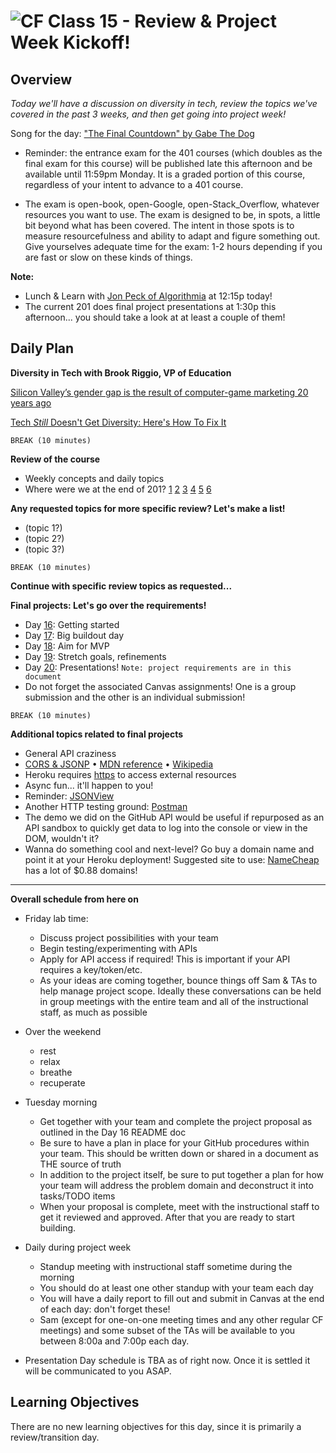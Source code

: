![CF](https://i.imgur.com/7v5ASc8.png)  Class 15 - Review & Project Week Kickoff!
=======
## Overview
<!-- Provide a general overview of the daily concepts and processes that will be covered in lectures and labs -->

*Today we'll have a discussion on diversity in tech, review the topics we've covered in the past 3 weeks, and then get going into project week!*

Song for the day: ["The Final Countdown" by Gabe The Dog](https://www.youtube.com/watch?v=Rn5vJ0dhxXs)

- Reminder: the entrance exam for the 401 courses (which doubles as the final exam for this course) will be published late this afternoon and be available until 11:59pm Monday. It is a graded portion of this course, regardless of your intent to advance to a 401 course.

- The exam is open-book, open-Google, open-Stack_Overflow, whatever resources you want to use. The exam is designed to be, in spots, a little bit beyond what has been covered. The intent in those spots is to measure resourcefulness and ability to adapt and figure something out. Give yourselves adequate time for the exam: 1-2 hours depending if you are fast or slow on these kinds of things.

**Note:**

- Lunch & Learn with [Jon Peck of Algorithmia](https://www.linkedin.com/in/peckjon/) at 12:15p today!
- The current 201 does final project presentations at 1:30p this afternoon... you should take a look at at least a couple of them!

## Daily Plan

**Diversity in Tech with Brook Riggio, VP of Education**

[Silicon Valley’s gender gap is the result of computer-game marketing 20 years ago](https://qz.com/911737/silicon-valleys-gender-gap-is-the-result-of-computer-game-marketing-20-years-ago/)

[Tech *Still* Doesn't Get Diversity: Here's How To Fix It](https://www.wired.com/2017/02/tech-still-doesnt-get-diversity-heres-fix/)

`BREAK (10 minutes)`

**Review of the course**

- Weekly concepts and daily topics
- Where were we at the end of 201? [1](https://ronbarrantes.github.io/201-ball/) [2](https://gberger7.github.io/battleship/index.html) [3](http://casinowar.fun/) [4](https://mackoyokcam.github.io/Duck-Timer/index.html) [5](https://ztaylor2.github.io/algorithm-teacher/) [6](http://fuzzfeed.fun/)

**Any requested topics for more specific review? Let's make a list!**

- (topic 1?)
- (topic 2?)
- (topic 3?)

`BREAK (10 minutes)`

**Continue with specific review topics as requested...**

**Final projects: Let's go over the requirements!**

- Day [16](https://github.com/codefellows/seattle-301d20/blob/master/16-project-week-day-1/README.md): Getting started
- Day [17](https://github.com/codefellows/seattle-301d20/blob/master/17-project-week-day-2/README.md): Big buildout day
- Day [18](https://github.com/codefellows/seattle-301d20/blob/master/18-project-week-day-3/README.md): Aim for MVP
- Day [19](https://github.com/codefellows/seattle-301d20/blob/master/19-project-week-day-4/README.md): Stretch goals, refinements
- Day [20](https://github.com/codefellows/seattle-301d20/blob/master/19-project-week-day-4/README.md): Presentations! `Note: project requirements are in this document`
- Do not forget the associated Canvas assignments! One is a group submission and the other is an individual submission!

`BREAK (10 minutes)`

**Additional topics related to final projects**

- General API craziness
- [CORS & JSONP](https://dev.socrata.com/docs/cors-and-jsonp.html) • [MDN reference](https://developer.mozilla.org/en-US/docs/Web/HTTP/Access_control_CORS) • [Wikipedia](https://en.wikipedia.org/wiki/Cross-origin_resource_sharing)
- Heroku requires [https](https://en.wikipedia.org/wiki/HTTPS) to access external resources
- Async fun... it'll happen to you!
- Reminder: [JSONView](https://chrome.google.com/webstore/detail/jsonview/chklaanhfefbnpoihckbnefhakgolnmc?hl=en)
- Another HTTP testing ground: [Postman](https://www.getpostman.com/)
- The demo we did on the GitHub API would be useful if repurposed as an API sandbox to quickly get data to log into the console or view in the DOM, wouldn't it?
- Wanna do something cool and next-level? Go buy a domain name and point it at your Heroku deployment! Suggested site to use: [NameCheap](https://www.namecheap.com/) has a lot of $0.88 domains!

---

**Overall schedule from here on**

- Friday lab time:
	- Discuss project possibilities with your team
	- Begin testing/experimenting with APIs
	- Apply for API access if required! This is important if your API requires a key/token/etc.
	- As your ideas are coming together, bounce things off Sam & TAs to help manage project scope. Ideally these conversations can be held in group meetings with the entire team and all of the instructional staff, as much as possible

- Over the weekend
	- rest
	- relax
	- breathe
	- recuperate

- Tuesday morning
	- Get together with your team and complete the project proposal as outlined in the Day 16 README doc
	- Be sure to have a plan in place for your GitHub procedures within your team. This should be written down or shared in a document as THE source of truth
	- In addition to the project itself, be sure to put together a plan for how your team will address the problem domain and deconstruct it into tasks/TODO items
	- When your proposal is complete, meet with the instructional staff to get it reviewed and approved. After that you are ready to start building.

- Daily during project week
	- Standup meeting with instructional staff sometime during the morning
	- You should do at least one other standup with your team each day
	- You will have a daily report to fill out and submit in Canvas at the end of each day: don't forget these!
	- Sam (except for one-on-one meeting times and any other regular CF meetings) and some subset of the TAs will be available to you between 8:00a and 7:00p each day.
- Presentation Day schedule is TBA as of right now. Once it is settled it will be communicated to you ASAP.

## Learning Objectives
<!--
ABCD:
  Audience: Program participants
  Behavior: Expected learning/behavior changes/results
  Condition:
    Circumstances that lead to change/result
    When change/result are expected to occur
  Degree: How much change occurs (%) for how many participants (#)
-->
There are no new learning objectives for this day, since it is primarily a review/transition day.
